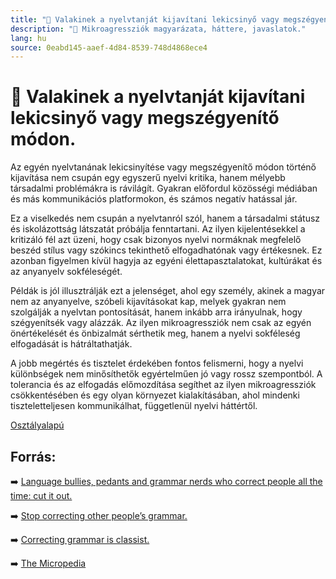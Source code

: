 ```yaml
---
title: "🚫 Valakinek a nyelvtanját kijavítani lekicsinyő vagy megszégyenítő módon."
description: "🚫 Mikroagressziók magyarázata, háttere, javaslatok."
lang: hu
source: 0eabd145-aaef-4d84-8539-748d4868ece4
---
```


<div class="wiki-content agression-title">

# 🚫 Valakinek a nyelvtanját kijavítani lekicsinyő vagy megszégyenítő módon.

Az egyén nyelvtanának lekicsinyítése vagy megszégyenítő módon történő kijavítása nem csupán egy egyszerű nyelvi kritika, hanem mélyebb társadalmi problémákra is rávilágít. Gyakran előfordul közösségi médiában és más kommunikációs platformokon, és számos negatív hatással jár.

Ez a viselkedés nem csupán a nyelvtanról szól, hanem a társadalmi státusz és iskolázottság látszatát próbálja fenntartani. Az ilyen kijelentésekkel a kritizáló fél azt üzeni, hogy csak bizonyos nyelvi normáknak megfelelő beszéd stílus vagy szókincs tekinthető elfogadhatónak vagy értékesnek. Ez azonban figyelmen kívül hagyja az egyéni élettapasztalatokat, kultúrákat és az anyanyelv sokféleségét.

Példák is jól illusztrálják ezt a jelenséget, ahol egy személy, akinek a magyar nem az anyanyelve, szóbeli kijavításokat kap, melyek gyakran nem szolgálják a nyelvtan pontosítását, hanem inkább arra irányulnak, hogy szégyenítsék vagy alázzák. Az ilyen mikroagressziók nem csak az egyén önértékelését és önbizalmát sérthetik meg, hanem a nyelvi sokféleség elfogadását is hátráltathatják.

A jobb megértés és tisztelet érdekében fontos felismerni, hogy a nyelvi különbségek nem minősíthetők egyértelműen jó vagy rossz szempontból. A tolerancia és az elfogadás előmozdítása segíthet az ilyen mikroagressziók csökkentésében és egy olyan környezet kialakításában, ahol mindenki tiszteletteljesen kommunikálhat, függetlenül nyelvi háttértől.


<div class="categories">

[Osztályalapú](/#/entry?id=osztalyalapu)

</div>

## Forrás:

➡️ [Language bullies, pedants and grammar nerds who correct people all the time: cut it out.](https://slate.com/human-interest/2013/09/language-bullies-pedants-and-grammar-nerds-who-correct-people-all-the-time-cut-it-out.html )

➡️ [Stop correcting other people’s grammar.](https://www.eurekastreet.com.au/article/stop-correcting-other-people-s-grammar)

➡️ [Correcting grammar is classist.](https://youtu.be/CXvSQvnjoUo )

➡️ [The Micropedia](https://www.themicropedia.org/)


</div>